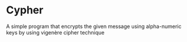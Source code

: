 # Cypher

A simple program that encrypts the given message using alpha-numeric keys by 
using vigenère cipher technique
